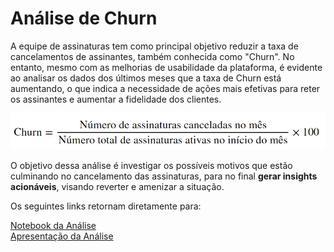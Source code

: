 # Análise de Churn

A equipe de assinaturas tem como principal objetivo reduzir a taxa de
cancelamentos de assinantes, também conhecida como "Churn". No
entanto, mesmo com as melhorias de usabilidade da plataforma, é
evidente ao analisar os dados dos últimos meses que a taxa de Churn está
aumentando, o que indica a necessidade de ações mais efetivas para
reter os assinantes e aumentar a fidelidade dos clientes.

![Cálculo para churn](churn.png)

O objetivo dessa análise é investigar os possíveis motivos que estão
culminando no cancelamento das assinaturas, para no final **gerar insights
acionáveis**, visando reverter e amenizar a situação.

Os seguintes links retornam diretamente para:

[Notebook da Análise](Churn%20Petlove.ipynb)\
[Apresentação da Análise](Apresentação%20%20Churn.pdf)

